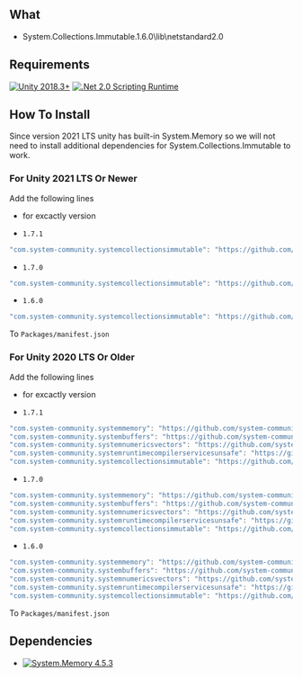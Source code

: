 ## What

- System.Collections.Immutable.1.6.0\lib\netstandard2.0

## Requirements
[![Unity 2018.3+](https://img.shields.io/badge/unity-2018.3+-brightgreen.svg?style=flat&logo=unity&cacheSeconds=2592000)](https://unity3d.com/get-unity/download/archive)
[![.Net 2.0 Scripting Runtime](https://img.shields.io/badge/.NET-2.0-blueviolet.svg?style=flat&cacheSeconds=2592000)](https://docs.unity3d.com/2019.1/Documentation/Manual/ScriptingRuntimeUpgrade.html)


## How To Install

Since version 2021 LTS unity has built-in System.Memory so we will not need to install additional dependencies for System.Collections.Immutable to work.


### For Unity 2021 LTS Or Newer
Add the following lines

- for excactly version

- `1.7.1`
```csharp
"com.system-community.systemcollectionsimmutable": "https://github.com/system-community/SystemCollectionsImmutable.git?path=Assets/_Root#1.7.1",
```


- `1.7.0`
```csharp
"com.system-community.systemcollectionsimmutable": "https://github.com/system-community/SystemCollectionsImmutable.git?path=Assets/_Root#1.7.0",
```

- `1.6.0`
```csharp
"com.system-community.systemcollectionsimmutable": "https://github.com/system-community/SystemCollectionsImmutable.git?path=Assets/_Root#1.6.0",
```

To `Packages/manifest.json`

### For Unity 2020 LTS Or Older
Add the following lines

- for excactly version

- `1.7.1`
```csharp
"com.system-community.systemmemory": "https://github.com/system-community/SystemMemory.git?path=Assets/_Root#4.5.4",
"com.system-community.systembuffers": "https://github.com/system-community/SystemBuffers.git?path=Assets/_Root#4.4.0",
"com.system-community.systemnumericsvectors": "https://github.com/system-community/SystemNumericsVectors.git?path=Assets/_Root#4.4.0",
"com.system-community.systemruntimecompilerservicesunsafe": "https://github.com/system-community/SystemRuntimeCompilerServicesUnsafe.git?path=Assets/_Root#4.5.3",
"com.system-community.systemcollectionsimmutable": "https://github.com/system-community/SystemCollectionsImmutable.git?path=Assets/_Root#1.7.1",
```


- `1.7.0`
```csharp
"com.system-community.systemmemory": "https://github.com/system-community/SystemMemory.git?path=Assets/_Root#4.5.3",
"com.system-community.systembuffers": "https://github.com/system-community/SystemBuffers.git?path=Assets/_Root#4.4.0",
"com.system-community.systemnumericsvectors": "https://github.com/system-community/SystemNumericsVectors.git?path=Assets/_Root#4.4.0",
"com.system-community.systemruntimecompilerservicesunsafe": "https://github.com/system-community/SystemRuntimeCompilerServicesUnsafe.git?path=Assets/_Root#4.5.2",
"com.system-community.systemcollectionsimmutable": "https://github.com/system-community/SystemCollectionsImmutable.git?path=Assets/_Root#1.7.0",
```


- `1.6.0`
```csharp
"com.system-community.systemmemory": "https://github.com/system-community/SystemMemory.git?path=Assets/_Root#4.5.3",
"com.system-community.systembuffers": "https://github.com/system-community/SystemBuffers.git?path=Assets/_Root#4.4.0",
"com.system-community.systemnumericsvectors": "https://github.com/system-community/SystemNumericsVectors.git?path=Assets/_Root#4.4.0",
"com.system-community.systemruntimecompilerservicesunsafe": "https://github.com/system-community/SystemRuntimeCompilerServicesUnsafe.git?path=Assets/_Root#4.5.2",
"com.system-community.systemcollectionsimmutable": "https://github.com/system-community/SystemCollectionsImmutable.git?path=Assets/_Root#1.6.0",
```

To `Packages/manifest.json`


## Dependencies

- [![System.Memory 4.5.3](https://img.shields.io/badge/System.Memory-4.5.3+-brightgreen.svg?style=flat&cacheSeconds=2592000)](https://github.com/system-community/SystemMemory/tree/4.5.3)
